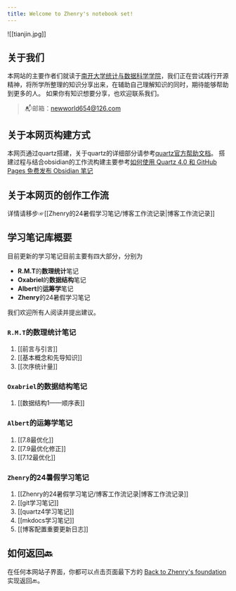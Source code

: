 ```yaml
---
title: Welcome to Zhenry's notebook set!
---
```

![[tianjin.jpg]]
## 关于我们
本网站的主要作者们就读于[南开大学统计与数据科学学院](https://stat.nankai.edu.cn/)，我们正在尝试践行开源精神，将所学所整理的知识分享出来，在辅助自己理解知识的同时，期待能够帮助到更多的人。
如果你有知识想要分享，也欢迎联系我们。

>📬邮箱：newworld654@126.com
## 关于本网页构建方式
本网页通过quartz搭建，关于quartz的详细部分请参考[quartz官方帮助文档](https://quartz.jzhao.xyz)。
搭建过程与结合obsidian的工作流构建主要参考[如何使用 Quartz 4.0 和 GitHub Pages 免费发布 Obsidian 笔记](https://insile.github.io/my-notes/%E7%AC%94%E8%AE%B0/%E5%85%AC%E5%85%B1%E7%AC%94%E8%AE%B0%E5%BA%93/%E5%A6%82%E4%BD%95%E4%BD%BF%E7%94%A8-Quartz-4.0-%E5%92%8C-GitHub-Pages-%E5%85%8D%E8%B4%B9%E5%8F%91%E5%B8%83-Obsidian-%E7%AC%94%E8%AE%B0)

## 关于本网页的创作工作流
详情请移步☞[[Zhenry的24暑假学习笔记/博客工作流记录|博客工作流记录]]

## 学习笔记库概要
目前更新的学习笔记目前主要有四大部分，分别为
* **R.M.T**的**数理统计**笔记
* **Oxabriel**的**数据结构**笔记
* **Albert**的**运筹学**笔记
* **Zhenry**的24暑假学习笔记

我们欢迎所有人阅读并提出建议。

### `R.M.T`的数理统计笔记
1. [[前言与引言]]
2. [[基本概念和先导知识]]
3. [[次序统计量]]

### `Oxabriel`的数据结构笔记
1. [[数据结构1——顺序表]]


### `Albert`的运筹学笔记
1. [[7.8最优化]]
2. [[7.9最优化修正]]
3. [[7.12最优化]]

### `Zhenry`的24暑假学习笔记
1. [[Zhenry的24暑假学习笔记/博客工作流记录|博客工作流记录]]
2. [[git学习笔记]]
3. [[quartz4学习笔记]]
4. [[mkdocs学习笔记]]
5. [[博客配置重要更新日志]]

## 如何返回🔙
在任何本网站子界面，你都可以点击页面最下方的 [Back to Zhenry's foundation](https://zhenrys.github.io)实现返回🔙。

